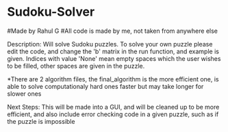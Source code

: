 # Sudoku-Solver

#Made by Rahul G
#All code is made by me, not taken from anywhere else

Description:
Will solve Sudoku puzzles. To solve your own puzzle please edit the code, and change the 'b' matrix in the run function, and example is given. Indices with value 'None' mean empty spaces which the user wishes to be filled, other spaces are given in the puzzle. 

*There are 2 algorithm files, the final_algorithm is the more efficient one, is able to solve computationaly hard ones faster
but may take longer for slower ones

Next Steps:
This will be made into a GUI, and will be cleaned up to be more efficient, and also include error checking code in a given puzzle, such as if the puzzle is impossible
